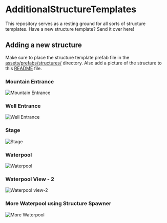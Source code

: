 # AdditionalStructureTemplates
This repository serves as a resting ground for all sorts of structure templates. Have a new structure template? Send it over here!

## Adding a new structure
Make sure to place the structure template prefab file in the [assets/prefabs/structures/](assets/prefabs/structures/) directory.
Also add a picture of the structure to this [README](README.md) file.

### Mountain Entrance
![Mountain Entrance](https://github.com/Terasology/Mineshafts/raw/master/preview/MountainEntrance.jpg)

### Well Entrance
![Well Entrance](https://github.com/Terasology/Mineshafts/raw/master/preview/WellEntrance.jpg)

### Stage
![Stage](https://github.com/tech45/AdditionalStructureTemplates/blob/master/preview/Stage.png)

### Waterpool
![Waterpool](https://github.com/tech45/AdditionalStructureTemplates/blob/master/preview/Waterpool.png)

### Waterpool View - 2
![Waterpool view-2](https://github.com/tech45/AdditionalStructureTemplates/blob/master/preview/Waterpool%20view-2.png)

### More Waterpool using Structure Spawner
![More Waterpool](https://github.com/tech45/AdditionalStructureTemplates/blob/master/preview/MoreWaterpools.png)
